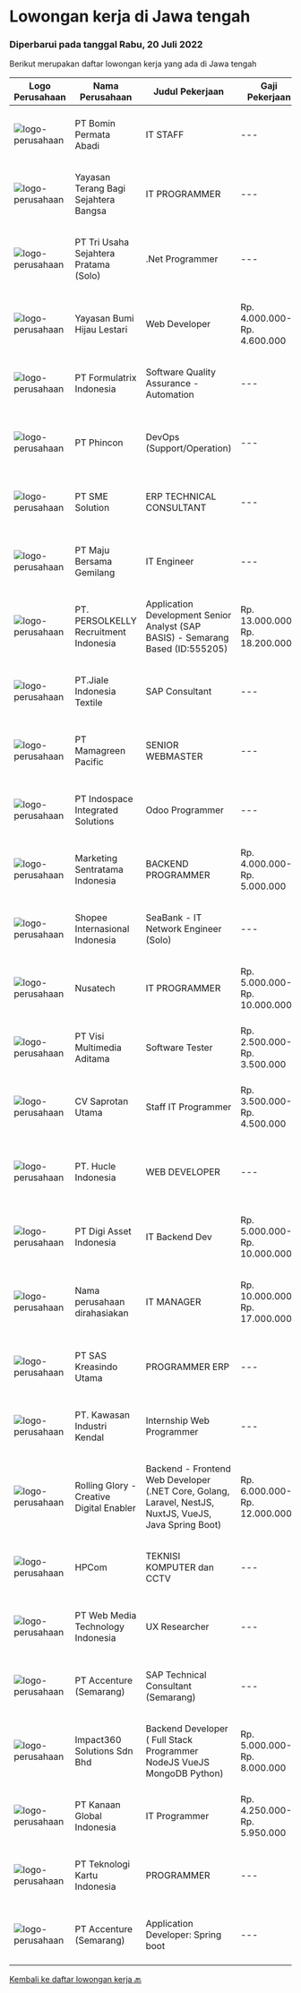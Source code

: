 
  # Lowongan kerja di Jawa tengah

  ### Diperbarui pada tanggal Rabu, 20 Juli 2022

  Berikut merupakan daftar lowongan kerja yang ada di Jawa tengah

  |Logo Perusahaan | Nama Perusahaan | Judul Pekerjaan | Gaji Pekerjaan | Lokasi | Deskripsi | Tanggal diunggah | Pranala |
  | -------------- | --------------- | --------------- | --------- | --------- | -------------- | ------- | ----------- |
  |![logo-perusahaan](https://image-service-cdn.seek.com.au/4ea650f63609f3e6a844c2b50991ba74dbe5a166/ee4dce1061f3f616224767ad58cb2fc751b8d2dc)|PT Bomin Permata Abadi|IT STAFF|---|Jepara|Memastikan komputer yang dipakai user bisa berjalan dengan baik Memastikan bahwa komputer dapat terhubung ke jaringan dan dapat digunakan dengan baik...|Rabu, 20 Juli 2022|https://www.jobstreet.co.id/id/job/it-staff-3963062?token=0~47868372-0e46-4bf9-99a9-916e2e940301&sectionRank=1&jobId=jobstreet-id-job-3963062|
|![logo-perusahaan](https://image-service-cdn.seek.com.au/ba07e49f2bb977761ae596a37b5eb8b0dcc4f3ef/ee4dce1061f3f616224767ad58cb2fc751b8d2dc)|Yayasan Terang Bagi Sejahtera Bangsa|IT PROGRAMMER|---|Semarang|Kualifikasi  Umur maksimal 35 tahun Gelar Sarjana (S1) Jurusan Teknologi Informatika, dengan minimal IPK 3.00 Pengalaman Minimal 5 Tahun Memproduksi...|Selasa, 19 Juli 2022|https://www.jobstreet.co.id/id/job/it-programmer-3942288?token=0~47868372-0e46-4bf9-99a9-916e2e940301&sectionRank=2&jobId=jobstreet-id-job-3942288|
|![logo-perusahaan](https://image-service-cdn.seek.com.au/21d665aad8dbec022b0e9993082c6cf505dbe23c/ee4dce1061f3f616224767ad58cb2fc751b8d2dc)|PT Tri Usaha Sejahtera Pratama (Solo)|.Net Programmer|---|Jawa Tengah|Kulifikasi Pekerjaan Dapat menggunakan program Net #C/vb.net, Crystal Report(Database) SQL Server, MySQL, PostgreSQL net/Visual Basic, Java Script...|Rabu, 20 Juli 2022|https://www.jobstreet.co.id/id/job/.net-programmer-3963143?token=0~47868372-0e46-4bf9-99a9-916e2e940301&sectionRank=3&jobId=jobstreet-id-job-3963143|
|![logo-perusahaan](https://image-service-cdn.seek.com.au/36acc5fe42e3a0573c5fedc26e473d48174b17d1/ee4dce1061f3f616224767ad58cb2fc751b8d2dc)|Yayasan Bumi Hijau Lestari|Web Developer|Rp. 4.000.000-Rp. 4.600.000|Semarang|We are an environmental-community development non-profit foundation with local Indonesian field operations and an international fund-raising market....|Selasa, 19 Juli 2022|https://www.jobstreet.co.id/id/job/web-developer-3943630?token=0~47868372-0e46-4bf9-99a9-916e2e940301&sectionRank=4&jobId=jobstreet-id-job-3943630|
|![logo-perusahaan](https://image-service-cdn.seek.com.au/3fe11e0a9e6ce117e7b36170e1750cf68c13eaba/ee4dce1061f3f616224767ad58cb2fc751b8d2dc)|PT Formulatrix Indonesia|Software Quality Assurance - Automation|---|Salatiga|Job Description: Writing, designing, and executing automated tests by creating scripts that run testing functions automatically. Maximizing test...|Rabu, 20 Juli 2022|https://www.jobstreet.co.id/id/job/software-quality-assurance-automation-3963232?token=0~47868372-0e46-4bf9-99a9-916e2e940301&sectionRank=5&jobId=jobstreet-id-job-3963232|
|![logo-perusahaan](https://image-service-cdn.seek.com.au/13c7c79ce8e6e7a5b3609e4e6d0ee4622834fcb3/ee4dce1061f3f616224767ad58cb2fc751b8d2dc)|PT Phincon|DevOps (Support/Operation)|---|Jakarta Selatan|Requirements : Must have experience Docker, Kubernetes, Linux Must have experience CI/CD Must have knowledge of using Grafana, Splunk, New Relic Must...|Selasa, 19 Juli 2022|https://www.jobstreet.co.id/id/job/devops-support-operation-3962128?token=0~47868372-0e46-4bf9-99a9-916e2e940301&sectionRank=6&jobId=jobstreet-id-job-3962128|
|![logo-perusahaan](https://image-service-cdn.seek.com.au/f0cc6ba1828627c44076452213cbe473e760a860/ee4dce1061f3f616224767ad58cb2fc751b8d2dc)|PT SME Solution|ERP TECHNICAL CONSULTANT|---|Surabaya|REQUIREMENT : Will be based in Semarang (SMG), or Surabaya (SBY) Bachelor Degree (S1) from reputable university majoring in: Informatics Engineering /...|Minggu, 17 Juli 2022|https://www.jobstreet.co.id/id/job/erp-technical-consultant-3950012?token=0~47868372-0e46-4bf9-99a9-916e2e940301&sectionRank=7&jobId=jobstreet-id-job-3950012|
|![logo-perusahaan](https://image-service-cdn.seek.com.au/c5cc250cdcaabdaa9c7164514026bef907d15fe8/ee4dce1061f3f616224767ad58cb2fc751b8d2dc)|PT Maju Bersama Gemilang|IT Engineer|---|Jawa Tengah|Job Description:a. Hardware Engineer Responsible for the company's internal computer room construction, management and maintenance, to ensure the...|Jumat, 15 Juli 2022|https://www.jobstreet.co.id/id/job/it-engineer-3946017?token=0~47868372-0e46-4bf9-99a9-916e2e940301&sectionRank=8&jobId=jobstreet-id-job-3946017|
|![logo-perusahaan](https://image-service-cdn.seek.com.au/a778cc2d537d275f0abc3d64068f14c4c640057e/ee4dce1061f3f616224767ad58cb2fc751b8d2dc)|PT. PERSOLKELLY Recruitment Indonesia|Application Development Senior Analyst (SAP BASIS) - Semarang Based (ID:555205)|Rp. 13.000.000-Rp. 18.200.000|Semarang|Planning, creating, keeping track of, and overseeing all development tasks Work together with the functional team and business users to implement the...|Selasa, 19 Juli 2022|https://www.jobstreet.co.id/id/job/application-development-senior-analyst-sap-basis-semarang-based-id%3A555205-3962799?token=0~47868372-0e46-4bf9-99a9-916e2e940301&sectionRank=9&jobId=jobstreet-id-job-3962799|
|![logo-perusahaan](https://image-service-cdn.seek.com.au/60bb4465d290e10326ac9562849d679ccedf795b/ee4dce1061f3f616224767ad58cb2fc751b8d2dc)|PT.Jiale Indonesia Textile|SAP Consultant|---|Jepara|Key responsibilities Ensure efficient operation in terms of availability, security and performance Perform non ‘time-critical’ application support...|Minggu, 17 Juli 2022|https://www.jobstreet.co.id/id/job/sap-consultant-3941942?token=0~47868372-0e46-4bf9-99a9-916e2e940301&sectionRank=10&jobId=jobstreet-id-job-3941942|
|![logo-perusahaan](https://image-service-cdn.seek.com.au/6afa18d8b0ebfc7ad5cab207e8fee2e384751176/ee4dce1061f3f616224767ad58cb2fc751b8d2dc)|PT Mamagreen Pacific|SENIOR WEBMASTER|---|Semarang|Mamagreen urgently needs a talented person for the position of "SENIOR WEBMASTER"We are a leading International Outdoor Design Brand, with a...|Jumat, 15 Juli 2022|https://www.jobstreet.co.id/id/job/senior-webmaster-3939517?token=0~47868372-0e46-4bf9-99a9-916e2e940301&sectionRank=11&jobId=jobstreet-id-job-3939517|
|![logo-perusahaan](https://image-service-cdn.seek.com.au/3c2f73039ca3b1361f279cdb0b48de8667835b14/ee4dce1061f3f616224767ad58cb2fc751b8d2dc)|PT Indospace Integrated Solutions|Odoo Programmer|---|Semarang|We are looking for a motivated Odoo Developer to come to join our fast-paced, fun, and rewarding agile team of professionals.If you are passionate...|Sabtu, 16 Juli 2022|https://www.jobstreet.co.id/id/job/odoo-programmer-3948282?token=0~47868372-0e46-4bf9-99a9-916e2e940301&sectionRank=12&jobId=jobstreet-id-job-3948282|
|![logo-perusahaan](https://image-service-cdn.seek.com.au/df8039bdc98917fb7712288b57655fbe0e837ec5/ee4dce1061f3f616224767ad58cb2fc751b8d2dc)|Marketing Sentratama Indonesia|BACKEND PROGRAMMER|Rp. 4.000.000-Rp. 5.000.000|Jawa Tengah|BACKEND PROGRAMMER Deskripsi Pekerjaan :  •         Mengembangkan aplikasi back end atau front end Web / Mobile.•         Melakukan troubleshoot jika...|Kamis, 14 Juli 2022|https://www.jobstreet.co.id/id/job/backend-programmer-3938318?token=0~47868372-0e46-4bf9-99a9-916e2e940301&sectionRank=13&jobId=jobstreet-id-job-3938318|
|![logo-perusahaan](https://image-service-cdn.seek.com.au/fdd388d7c0660b20f42d51ac7a110a26e88e3d6c/ee4dce1061f3f616224767ad58cb2fc751b8d2dc)|Shopee Internasional Indonesia|SeaBank - IT Network Engineer (Solo)|---|Jawa Tengah|Job Description: Analyze requirements and perform network and system solutions, planning, installation, and setup of network and system architecture....|Selasa, 12 Juli 2022|https://www.jobstreet.co.id/id/job/seabank-it-network-engineer-solo-3952635?token=0~47868372-0e46-4bf9-99a9-916e2e940301&sectionRank=14&jobId=jobstreet-id-job-3952635|
|![logo-perusahaan](https://image-service-cdn.seek.com.au/6f9e524b6debff4d0b9a77744e52b9831c694b8f/ee4dce1061f3f616224767ad58cb2fc751b8d2dc)|Nusatech|IT PROGRAMMER|Rp. 5.000.000-Rp. 10.000.000|Semarang|CV Nusa Tech (Nusa Technology) is a company engaged indevelopment of information technology products and solutions for the agency segmenteducation,...|Senin, 18 Juli 2022|https://www.jobstreet.co.id/id/job/it-programmer-3960686?token=0~47868372-0e46-4bf9-99a9-916e2e940301&sectionRank=15&jobId=jobstreet-id-job-3960686|
|![logo-perusahaan](https://image-service-cdn.seek.com.au/b8528c389ba1b59ec14f571684d5a518b5b2a7b1/ee4dce1061f3f616224767ad58cb2fc751b8d2dc)|PT Visi Multimedia Aditama|Software Tester|Rp. 2.500.000-Rp. 3.500.000|Jawa Tengah|Responsibilities: Use and test software to identify and eliminate bugs in applications. Performe specific tests, examines all aspects of a product...|Jumat, 15 Juli 2022|https://www.jobstreet.co.id/id/job/software-tester-3958717?token=0~47868372-0e46-4bf9-99a9-916e2e940301&sectionRank=16&jobId=jobstreet-id-job-3958717|
|![logo-perusahaan](https://image-service-cdn.seek.com.au/c3ca0db3187a2372ca533f59fd216175bc2baef2/ee4dce1061f3f616224767ad58cb2fc751b8d2dc)|CV Saprotan Utama|Staff IT Programmer|Rp. 3.500.000-Rp. 4.500.000|Semarang|Menjalankan technical support untuk user jika ada permasalahan technical system ERP Melakukan maintenance server, termasuk aplikasi, security dan data...|Rabu, 13 Juli 2022|https://www.jobstreet.co.id/id/job/staff-it-programmer-3954980?token=0~47868372-0e46-4bf9-99a9-916e2e940301&sectionRank=17&jobId=jobstreet-id-job-3954980|
|![logo-perusahaan](https://i.ibb.co/sqvTCh9/112815900-stock-vector-no-image-available-icon-flat-vector.webp)|PT. Hucle Indonesia|WEB DEVELOPER|---|Semarang|Kualifikasi: S1 Teknik Informatik/Teknik Komputer Berpengalaman minimal 2 tahun membuat program dengan framework Codeigniter (CI) dan Laravel Familiar...|Senin, 18 Juli 2022|https://www.jobstreet.co.id/id/job/web-developer-3960974?token=0~47868372-0e46-4bf9-99a9-916e2e940301&sectionRank=18&jobId=jobstreet-id-job-3960974|
|![logo-perusahaan](https://image-service-cdn.seek.com.au/b6fcce3d6b84d3c0c695483b2af046345fd2cc94/ee4dce1061f3f616224767ad58cb2fc751b8d2dc)|PT Digi Asset Indonesia|IT Backend Dev|Rp. 5.000.000-Rp. 10.000.000|Semarang|Digiassetindo is a startup company engaged in the cryptocurrency sector. Not an investment company. We are looking for a Sales Executive to join our...|Jumat, 15 Juli 2022|https://www.jobstreet.co.id/id/job/it-backend-dev-3958737?token=0~47868372-0e46-4bf9-99a9-916e2e940301&sectionRank=19&jobId=jobstreet-id-job-3958737|
|![logo-perusahaan](https://i.ibb.co/sqvTCh9/112815900-stock-vector-no-image-available-icon-flat-vector.webp)|Nama perusahaan dirahasiakan|IT MANAGER|Rp. 10.000.000-Rp. 17.000.000|Aceh|Memiliki pengalaman leadership sebagai Manager sebelumnya.Back End Engineer1. Memiliki pengalaman dalam membangun RESTful APIs2. Menguasai bahasa...|Senin, 11 Juli 2022|https://www.jobstreet.co.id/id/job/it-manager-3951340?token=0~47868372-0e46-4bf9-99a9-916e2e940301&sectionRank=20&jobId=jobstreet-id-job-3951340|
|![logo-perusahaan](https://image-service-cdn.seek.com.au/4b44f659bd1174463d23adc92e7ef83cd2341528/ee4dce1061f3f616224767ad58cb2fc751b8d2dc)|PT SAS Kreasindo Utama|PROGRAMMER ERP|---|Tegal|Job Description: Doing Odoo system development Conduct technical analysis and develop the Odoo system to suit the company's needs Create and custom...|Jumat, 15 Juli 2022|https://www.jobstreet.co.id/id/job/programmer-erp-3939535?token=0~47868372-0e46-4bf9-99a9-916e2e940301&sectionRank=21&jobId=jobstreet-id-job-3939535|
|![logo-perusahaan](https://image-service-cdn.seek.com.au/4777cfd62677e825f561371d10c35c5b1b981348/ee4dce1061f3f616224767ad58cb2fc751b8d2dc)|PT. Kawasan Industri Kendal|Internship Web Programmer|---|Jawa Tengah|Build fully functional programs writing, clean, and testable code for ERP System using Laravel Design user interface and web layout using HTML/CSS...|Rabu, 13 Juli 2022|https://www.jobstreet.co.id/id/job/internship-web-programmer-3936330?token=0~47868372-0e46-4bf9-99a9-916e2e940301&sectionRank=22&jobId=jobstreet-id-job-3936330|
|![logo-perusahaan](https://image-service-cdn.seek.com.au/102dca1c75fb558e6532d8df396235b956dd0e8e/ee4dce1061f3f616224767ad58cb2fc751b8d2dc)|Rolling Glory - Creative Digital Enabler|Backend - Frontend Web Developer (.NET Core, Golang, Laravel, NestJS, NuxtJS, VueJS, Java Spring Boot)|Rp. 6.000.000-Rp. 12.000.000|Jakarta Raya|Rolling Glory is looking for a Backend Developer or Frontend Developer role. Rolling Glory is looking for a Web Developer role, who have experience in...|Jumat, 15 Juli 2022|https://www.jobstreet.co.id/id/job/backend-frontend-web-developer-.net-core-golang-laravel-nestjs-nuxtjs-vuejs-java-spring-boot-3939719?token=0~47868372-0e46-4bf9-99a9-916e2e940301&sectionRank=23&jobId=jobstreet-id-job-3939719|
|![logo-perusahaan](https://image-service-cdn.seek.com.au/f206074b32f613740c507ae8ba1eedb0326efbaa/ee4dce1061f3f616224767ad58cb2fc751b8d2dc)|HPCom|TEKNISI KOMPUTER dan CCTV|---|Surakarta|DIBUTUHKAN SEGERAKami sebuah perusahaan dagang yang bergerak dibidang IT dan CCTV di area Surakarta membuka lowongan pekerjaan untuk posisi sebagai...|Jumat, 15 Juli 2022|https://www.jobstreet.co.id/id/job/teknisi-komputer-dan-cctv-3958363?token=0~47868372-0e46-4bf9-99a9-916e2e940301&sectionRank=24&jobId=jobstreet-id-job-3958363|
|![logo-perusahaan](https://image-service-cdn.seek.com.au/fe6569d61098f35222743f282f496686f78aefd7/ee4dce1061f3f616224767ad58cb2fc751b8d2dc)|PT Web Media Technology Indonesia|UX Researcher|---|Bali|Niagahoster is a tech company based in Yogyakarta that provides web-hosting services. We are looking for a seasoned UX Researcher that is keen on...|Rabu, 13 Juli 2022|https://www.jobstreet.co.id/id/job/ux-researcher-3937123?token=0~47868372-0e46-4bf9-99a9-916e2e940301&sectionRank=25&jobId=jobstreet-id-job-3937123|
|![logo-perusahaan](https://image-service-cdn.seek.com.au/1c2e28fa09a87d89b9dac6106fdc6fa435c484bb/ee4dce1061f3f616224767ad58cb2fc751b8d2dc)|PT Accenture (Semarang)|SAP Technical Consultant (Semarang)|---|Semarang|Key responsibilities may include: Planning, monitoring, and managing all development tasks. Create development standards and checklists. Supervising,...|Kamis, 14 Juli 2022|https://www.jobstreet.co.id/id/job/sap-technical-consultant-semarang-3949904?token=0~47868372-0e46-4bf9-99a9-916e2e940301&sectionRank=26&jobId=jobstreet-id-job-3949904|
|![logo-perusahaan](https://image-service-cdn.seek.com.au/06b729438205195a03d4bcec08ce1ddd5d9c1576/ee4dce1061f3f616224767ad58cb2fc751b8d2dc)|Impact360 Solutions Sdn Bhd|Backend Developer ( Full Stack Programmer NodeJS VueJS MongoDB Python)|Rp. 5.000.000-Rp. 8.000.000|Jakarta Raya|Requirements: Has done a few projects around MongoDB + Express + VueJS + NodeJS (MEVN) Understands how to create NodeJS + MongoDB + JWT authentication...|Kamis, 14 Juli 2022|https://www.jobstreet.co.id/id/job/backend-developer-full-stack-programmer-nodejs-vuejs-mongodb-python-5011381/origin/my?token=0~47868372-0e46-4bf9-99a9-916e2e940301&sectionRank=27&jobId=jobstreet-my-job-5011381|
|![logo-perusahaan](https://image-service-cdn.seek.com.au/8950afe2b56e19f9948396f18ce42c2d61510c89/ee4dce1061f3f616224767ad58cb2fc751b8d2dc)|PT Kanaan Global Indonesia|IT Programmer|Rp. 4.250.000-Rp. 5.950.000|Jawa Tengah|Kualifikasi: Pendidikan D3/S1 Jurusan Teknik komputer IT  Memiliki pengalaman minimal 2 tahun Memiliki kemampuan dalam bahasa pemrograman Menguasai...|Selasa, 12 Juli 2022|https://www.jobstreet.co.id/id/job/it-programmer-3953042?token=0~47868372-0e46-4bf9-99a9-916e2e940301&sectionRank=28&jobId=jobstreet-id-job-3953042|
|![logo-perusahaan](https://image-service-cdn.seek.com.au/e7b216170b655685a0e56f4998927975b881580a/ee4dce1061f3f616224767ad58cb2fc751b8d2dc)|PT Teknologi Kartu Indonesia|PROGRAMMER|---|Jawa Tengah|Persyaratan: Pendidikan Minimal SMK/D3/S1 Memiliki pengalaman Minimal 1 tahun di bidang yang sama menjadi nilai tambah Pernah membuat...|Selasa, 12 Juli 2022|https://www.jobstreet.co.id/id/job/programmer-3952513?token=0~47868372-0e46-4bf9-99a9-916e2e940301&sectionRank=29&jobId=jobstreet-id-job-3952513|
|![logo-perusahaan](https://image-service-cdn.seek.com.au/1c2e28fa09a87d89b9dac6106fdc6fa435c484bb/ee4dce1061f3f616224767ad58cb2fc751b8d2dc)|PT Accenture (Semarang)|Application Developer: Spring boot|---|Semarang|- Designs, codes or configures, tests, debugs, deploys, documents and maintains web service applications using a variety of software development...|Kamis, 14 Juli 2022|https://www.jobstreet.co.id/id/job/application-developer%3A-spring-boot-3948186?token=0~47868372-0e46-4bf9-99a9-916e2e940301&sectionRank=30&jobId=jobstreet-id-job-3948186|


  [Kembali ke daftar lowongan kerja 🔙](../README.md#daftar-lowongan-kerja)
  